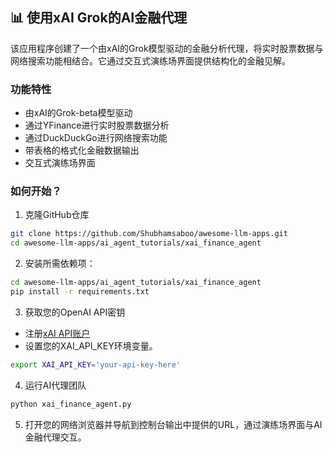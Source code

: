 ## 📊 使用xAI Grok的AI金融代理
该应用程序创建了一个由xAI的Grok模型驱动的金融分析代理，将实时股票数据与网络搜索功能相结合。它通过交互式演练场界面提供结构化的金融见解。

### 功能特性

- 由xAI的Grok-beta模型驱动
- 通过YFinance进行实时股票数据分析
- 通过DuckDuckGo进行网络搜索功能
- 带表格的格式化金融数据输出
- 交互式演练场界面

### 如何开始？

1. 克隆GitHub仓库
```bash
git clone https://github.com/Shubhamsaboo/awesome-llm-apps.git
cd awesome-llm-apps/ai_agent_tutorials/xai_finance_agent
```

2. 安装所需依赖项：

```bash
cd awesome-llm-apps/ai_agent_tutorials/xai_finance_agent
pip install -r requirements.txt
```

3. 获取您的OpenAI API密钥

- 注册[xAI API账户](https://console.x.ai/)
- 设置您的XAI_API_KEY环境变量。
```bash
export XAI_API_KEY='your-api-key-here'
```

4. 运行AI代理团队
```bash
python xai_finance_agent.py
```

5. 打开您的网络浏览器并导航到控制台输出中提供的URL，通过演练场界面与AI金融代理交互。